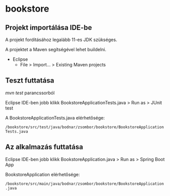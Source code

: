 # bookstore

## Projekt importálása IDE-be

A projekt fordításához legalább 11-es JDK szükséges.

A projektet a Maven segítségével lehet buildelni.

- Eclipse
  - File > Import... > Existing Maven projects

## Teszt futtatása

*mvn test* parancssorból

Eclipse IDE-ben jobb klikk BookstoreApplicationTests.java > Run as > JUnit test

A BookstoreApplicationTests.java elérhetősége:

```/bookstore/src/test/java/bodnar/zsombor/bookstore/BookstoreApplicationTests.java```

## Az alkalmazás futtatása

Eclipse IDE-ben jobb klikk BookstoreApplication.java > Run as > Spring Boot App

BookstoreApplication elérhetősége:

```/bookstore/src/main/java/bodnar/zsombor/bookstore/BookstoreApplication.java```